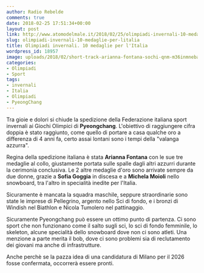 ```yaml
---
author: Radio Rebelde
comments: true
date: 2018-02-25 17:51:34+00:00
layout: post
link: http://www.atomodelmale.it/2018/02/25/olimpiadi-invernali-10-medaglie-per-litalia/
slug: olimpiadi-invernali-10-medaglie-per-litalia
title: Olimpiadi invernali. 10 medaglie per l'Italia
wordpress_id: 18957
image: uploads/2018/02/short-track-arianna-fontana-sochi-qnm-m36inmnebassqhkux708taup4bl6tk5n6n8yma6b5s.jpg
categories:
- Olimpiadi
- Sport
tags:
- invernali
- Italia
- Olimpiadi
- PyeongChang
---
```


Tra gioie e dolori si chiude la spedizione della Federazione italiana sport invernali ai Giochi Olimpici di **Pyeongchang**.
L'obiettivo di raggiungere cifra doppia è stato raggiunto, come quello di portare a casa qualche oro a differenza di 4 anni fa, certo assai lontani sono i tempi della "valanga azzurra".

Regina della spedizione italiana è stata **Arianna Fontana** con le sue tre medaglie al collo, giustamente portata sulle spalle dagli altri azzurri durante la cerimonia conclusiva.
Le 2 altre medaglie d'oro sono arrivate sempre da due donne, grazie a **Sofia Goggia** in discesa e a **Michela Moioli** nello snowboard, tra l'altro in specialità inedite per l'Italia.

Sicuramente è mancata la squadra maschile, seppure straordinarie sono state le imprese di Pellegrino, argento nello Sci di fondo, e i bronzi di Windish nel Biathlon e Nicola Tumolero nel pattinaggio.

Sicuramente Pyeongchang può essere un ottimo punto di partenza. Ci sono sport che non funzionano come il salto sugli sci, lo sci di fondo femminile, lo skeleton, alcune specialità dello snowboard dove non ci sono atleti. Una menzione a parte merita il bob, dove ci sono problemi sia di reclutamento dei giovani ma anche di infrastrutture.

Anche perchè se la pazza idea di una candidatura di Milano per il 2026 fosse confermata, occorrerà essere pronti.
